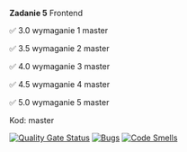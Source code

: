 **Zadanie 5** Frontend

:white_check_mark: 3.0 wymaganie 1 master

:white_check_mark: 3.5 wymaganie 2 master

:white_check_mark: 4.0 wymaganie 3 master

:white_check_mark: 4.5 wymaganie 4 master

:white_check_mark: 5.0 wymaganie 5 master

Kod: master

[![Quality Gate Status](https://sonarcloud.io/api/project_badges/measure?project=PiotrStoklosa_carpet-shop-lab5&metric=alert_status)](https://sonarcloud.io/summary/new_code?id=PiotrStoklosa_carpet-shop-lab5)
[![Bugs](https://sonarcloud.io/api/project_badges/measure?project=PiotrStoklosa_carpet-shop-lab5&metric=bugs)](https://sonarcloud.io/summary/new_code?id=PiotrStoklosa_carpet-shop-lab5)
[![Code Smells](https://sonarcloud.io/api/project_badges/measure?project=PiotrStoklosa_carpet-shop-lab5&metric=code_smells)](https://sonarcloud.io/summary/new_code?id=PiotrStoklosa_carpet-shop-lab5)
